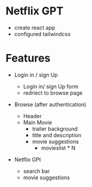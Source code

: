 # Netflix GPT

  - create react app
  - configured tailwindcss


  # Features
  - Login in / sign Up
     - Login in/ sign Up form
     - redriect to browse page
  - Browse (after authentication)
      - Header
      - Main Movie
          - trailer background
          - title and description
          - movie suggestions
             - movieslist * N

  - Netflix GPt
     - search bar
     - movie suggestions           
